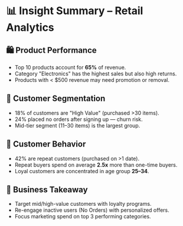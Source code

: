 ﻿
# 📊 Insight Summary – Retail Analytics

## 🛍️ Product Performance
- Top 10 products account for **65%** of revenue.
- Category "Electronics" has the highest sales but also high returns.
- Products with < $500 revenue may need promotion or removal.

## 👥 Customer Segmentation
- 18% of customers are "High Value" (purchased >30 items).
- 24% placed no orders after signing up — churn risk.
- Mid-tier segment (11–30 items) is the largest group.

## 🔁 Customer Behavior
- 42% are repeat customers (purchased on >1 date).
- Repeat buyers spend on average **2.5x** more than one-time buyers.
- Loyal customers are concentrated in age group **25–34**.

## 🧠 Business Takeaway
- Target mid/high-value customers with loyalty programs.
- Re-engage inactive users (No Orders) with personalized offers.
- Focus marketing spend on top 3 performing categories.

